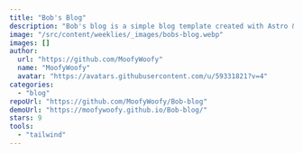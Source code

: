 ```yaml
---
title: "Bob's Blog"
description: "Bob's blog is a simple blog template created with Astro & Tailwindcss"
image: "/src/content/weeklies/_images/bobs-blog.webp"
images: []
author:
  url: "https://github.com/MoofyWoofy"
  name: "MoofyWoofy"
  avatar: "https://avatars.githubusercontent.com/u/59331821?v=4"
categories:
  - "blog"
repoUrl: "https://github.com/MoofyWoofy/Bob-blog"
demoUrl: "https://moofywoofy.github.io/Bob-blog/"
stars: 9
tools:
  - "tailwind"
---
```

